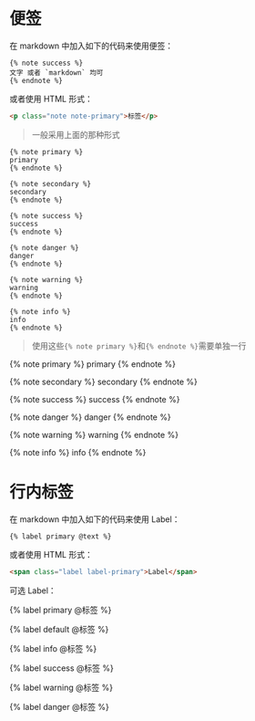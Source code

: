 # 便签

在 markdown 中加入如下的代码来使用便签：

```django
{% note success %}
文字 或者 `markdown` 均可
{% endnote %}
```

或者使用 HTML 形式：

```html
<p class="note note-primary">标签</p>
```

> 一般采用上面的那种形式

```django
{% note primary %}
primary
{% endnote %}

{% note secondary %}
secondary
{% endnote %}

{% note success %}
success
{% endnote %}

{% note danger %}
danger
{% endnote %}

{% note warning %}
warning
{% endnote %}

{% note info %}
info
{% endnote %}
```

> 使用这些`{% note primary %}`和`{% endnote %}`需要单独一行

{% note primary %}
primary
{% endnote %}

{% note secondary %}
secondary
{% endnote %}

{% note success %}
success
{% endnote %}

{% note danger %}
danger
{% endnote %}

{% note warning %}
warning
{% endnote %}

{% note info %}
info
{% endnote %}

# 行内标签

在 markdown 中加入如下的代码来使用 Label：

```django
{% label primary @text %}
```

或者使用 HTML 形式：

```html
<span class="label label-primary">Label</span>
```

可选 Label：

{% label primary @标签 %}

{% label default @标签 %}

{% label info @标签 %}

{% label success @标签 %}

{% label warning @标签 %}

{% label danger @标签 %}

